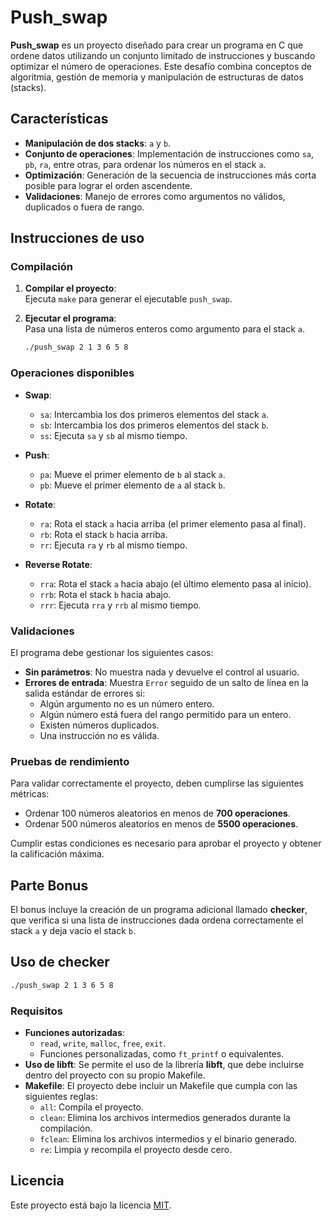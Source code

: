 # Push_swap

**Push_swap** es un proyecto diseñado para crear un programa en C que ordene datos utilizando un conjunto limitado de instrucciones y buscando optimizar el número de operaciones. Este desafío combina conceptos de algoritmia, gestión de memoria y manipulación de estructuras de datos (stacks).

## Características

- **Manipulación de dos stacks**: `a` y `b`.
- **Conjunto de operaciones**: Implementación de instrucciones como `sa`, `pb`, `ra`, entre otras, para ordenar los números en el stack `a`.
- **Optimización**: Generación de la secuencia de instrucciones más corta posible para lograr el orden ascendente.
- **Validaciones**: Manejo de errores como argumentos no válidos, duplicados o fuera de rango.

## Instrucciones de uso

### Compilación

1. **Compilar el proyecto**:  
   Ejecuta `make` para generar el ejecutable `push_swap`.

2. **Ejecutar el programa**:  
   Pasa una lista de números enteros como argumento para el stack `a`.  
   ```bash
   ./push_swap 2 1 3 6 5 8
### Operaciones disponibles

- **Swap**:
  - `sa`: Intercambia los dos primeros elementos del stack `a`.
  - `sb`: Intercambia los dos primeros elementos del stack `b`.
  - `ss`: Ejecuta `sa` y `sb` al mismo tiempo.

- **Push**:
  - `pa`: Mueve el primer elemento de `b` al stack `a`.
  - `pb`: Mueve el primer elemento de `a` al stack `b`.

- **Rotate**:
  - `ra`: Rota el stack `a` hacia arriba (el primer elemento pasa al final).
  - `rb`: Rota el stack `b` hacia arriba.
  - `rr`: Ejecuta `ra` y `rb` al mismo tiempo.

- **Reverse Rotate**:
  - `rra`: Rota el stack `a` hacia abajo (el último elemento pasa al inicio).
  - `rrb`: Rota el stack `b` hacia abajo.
  - `rrr`: Ejecuta `rra` y `rrb` al mismo tiempo.

### Validaciones

El programa debe gestionar los siguientes casos:

- **Sin parámetros**: No muestra nada y devuelve el control al usuario.
- **Errores de entrada**: Muestra `Error` seguido de un salto de línea en la salida estándar de errores si:
  - Algún argumento no es un número entero.
  - Algún número está fuera del rango permitido para un entero.
  - Existen números duplicados.
  - Una instrucción no es válida.

### Pruebas de rendimiento

Para validar correctamente el proyecto, deben cumplirse las siguientes métricas:

- Ordenar 100 números aleatorios en menos de **700 operaciones**.
- Ordenar 500 números aleatorios en menos de **5500 operaciones**.

Cumplir estas condiciones es necesario para aprobar el proyecto y obtener la calificación máxima.

## Parte Bonus

El bonus incluye la creación de un programa adicional llamado **checker**, que verifica si una lista de instrucciones dada ordena correctamente el stack `a` y deja vacío el stack `b`.

## Uso de checker
   ```bash
   ./push_swap 2 1 3 6 5 8
```


### Requisitos

- **Funciones autorizadas**:
  - `read`, `write`, `malloc`, `free`, `exit`.
  - Funciones personalizadas, como `ft_printf` o equivalentes.
- **Uso de libft**: Se permite el uso de la librería **libft**, que debe incluirse dentro del proyecto con su propio Makefile.
- **Makefile**: El proyecto debe incluir un Makefile que cumpla con las siguientes reglas:
  - `all`: Compila el proyecto.
  - `clean`: Elimina los archivos intermedios generados durante la compilación.
  - `fclean`: Elimina los archivos intermedios y el binario generado.
  - `re`: Limpia y recompila el proyecto desde cero.

## Licencia

Este proyecto está bajo la licencia [MIT](LICENSE).
